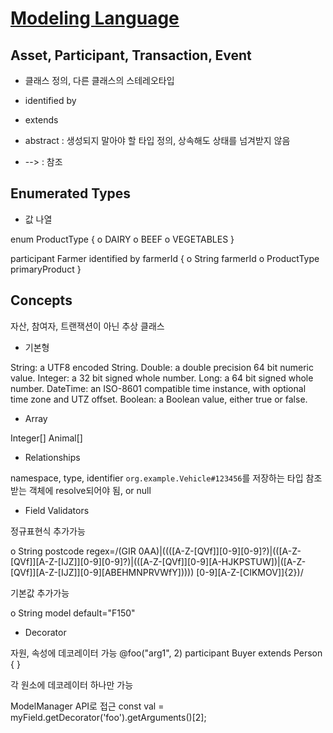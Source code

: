 # [Modeling Language](https://hyperledger.github.io/composer/latest/reference/cto_language)

## Asset, Participant, Transaction, Event

* 클래스 정의, 다른 클래스의 스테레오타입

* identified by

* extends

* abstract : 생성되지 말아야 할 타입 정의, 상속해도 상태를 넘겨받지 않음

* --> : 참조

## Enumerated Types

* 값 나열

enum ProductType {
  o DAIRY
  o BEEF
  o VEGETABLES
}

participant Farmer identified by farmerId {
    o String farmerId
    o ProductType primaryProduct
}

## Concepts

자산, 참여자, 트랜잭션이 아닌 추상 클래스

* 기본형

String: a UTF8 encoded String.
Double: a double precision 64 bit numeric value.
Integer: a 32 bit signed whole number.
Long: a 64 bit signed whole number.
DateTime: an ISO-8601 compatible time instance, with optional time zone and UTZ offset.
Boolean: a Boolean value, either true or false.

* Array

Integer[]
Animal[]

* Relationships

namespace, type, identifier `org.example.Vehicle#123456`를 저장하는 타입
참조받는 객체에 resolve되어야 됨, or null

* Field Validators

정규표현식 추가가능

o String postcode regex=/(GIR 0AA)|((([A-Z-[QVf]][0-9][0-9]?)|(([A-Z-[QVf]][A-Z-[IJZ]][0-9][0-9]?)|(([A-Z-[QVf]][0-9][A-HJKPSTUW])|([A-Z-[QVf]][A-Z-[IJZ]][0-9][ABEHMNPRVWfY])))) [0-9][A-Z-[CIKMOV]]{2})/

기본값 추가가능

o String model default="F150"

* Decorator

자원, 속성에 데코레이터 가능
@foo("arg1", 2)
participant Buyer extends Person {
}

각 원소에 데코레이터 하나만 가능

ModelManager API로 접근
const val = myField.getDecorator('foo').getArguments()[2];
